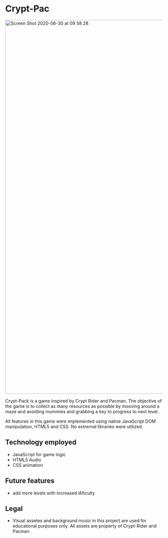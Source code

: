 # Crypt-Pac

<img width="1193" alt="Screen Shot 2020-06-30 at 09 58 28" src="https://user-images.githubusercontent.com/59717705/86135126-66394700-bab8-11ea-8ae6-33a3f5181d64.png">

Crypt-Pack is a game inspired by Crypt Rider and Pacman. The objective of the game is to collect as many resources as possible by mooving around a maze and avoiding mummies and grabbing a key to progress to next level.

All features in this game were implemented using native JavaScript DOM manipulation, HTML5 and CSS. No extrernal libraries were utilized.

## Technology employed 
  - JavaScript for game logic
  - HTML5 Audio
  - CSS animation
  
  
## Future features
  - add more levels with increased dificulty
  
## Legal
  - Visual assetes and background music in this project are used for educational purposes only. All assets are property of Crypt-Rider and Pacman.
